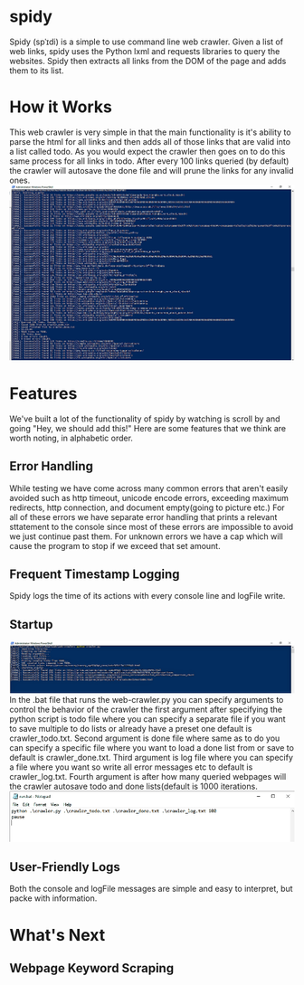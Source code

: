 # spidy
Spidy (spˈɪdi) is a simple to use command line web crawler.
Given a list of web links, spidy uses the Python lxml and requests libraries to query the websites.
Spidy then extracts all links from the DOM of the page and adds them to its list.


# How it Works
This web crawler is very simple in that the main functionality is it's ability to parse the html for all links and then adds all of those links that are valid into a list called todo. As you would expect the crawler then goes on to do this same process for all links in todo. After every 100 links queried (by default) the crawler will autosave the done file and will prune the links for any invalid ones.
![Run example](/run.png?raw=true "run pic")


# Features
We've built a lot of the functionality of spidy by watching is scroll by and going "Hey, we should add this!"
Here are some features that we think are worth noting, in alphabetic order.

## Error Handling
While testing we have come across many common errors that aren't easily avoided such as http timeout, unicode encode errors, exceeding maximum redirects, http connection, and document empty(going to picture etc.) For all of these errors we have separate error handling that prints a relevant sttatement to the console since most of these errors are impossible to avoid we just continue past them. For unknown errors we have a cap which will cause the program to stop if we exceed that set amount.

## Frequent Timestamp Logging
Spidy logs the time of its actions with every console line and logFile write.

## Startup
![Start example](/start.png?raw=true "Start pic")
In the .bat file that runs the web-crawler.py you can specify arguments to control the behavior of the crawler the first argument after specifying the python script is todo file where you can specify a separate file if you want to save multiple to do lists or already have a preset one default is crawler_todo.txt. Second argument is done file where same as to do you can specify a specific file where you want to load a done list from or save to default is crawler_done.txt. Third argument is log file where you can specify a file where you want so write all error messages etc to default is crawler_log.txt. Fourth argument is after how many queried webpages will the crawler autosave todo and done lists(default is 1000 iterations.
![options example](/bat.png?raw=true "options pic")

## User-Friendly Logs
Both the console and logFile messages are simple and easy to interpret, but packe with information.


# What's Next

## Webpage Keyword Scraping

